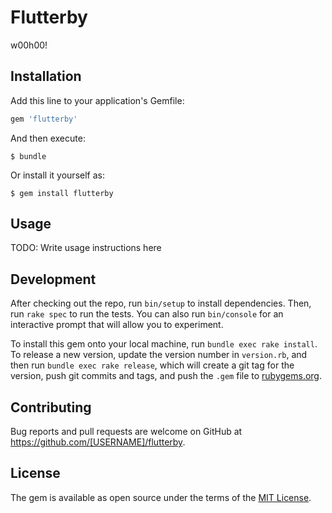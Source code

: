 # Flutterby

w00h00!


## Installation

Add this line to your application's Gemfile:

```ruby
gem 'flutterby'
```

And then execute:

    $ bundle

Or install it yourself as:

    $ gem install flutterby

## Usage

TODO: Write usage instructions here

## Development

After checking out the repo, run `bin/setup` to install dependencies. Then, run `rake spec` to run the tests. You can also run `bin/console` for an interactive prompt that will allow you to experiment.

To install this gem onto your local machine, run `bundle exec rake install`. To release a new version, update the version number in `version.rb`, and then run `bundle exec rake release`, which will create a git tag for the version, push git commits and tags, and push the `.gem` file to [rubygems.org](https://rubygems.org).

## Contributing

Bug reports and pull requests are welcome on GitHub at https://github.com/[USERNAME]/flutterby.


## License

The gem is available as open source under the terms of the [MIT License](http://opensource.org/licenses/MIT).
